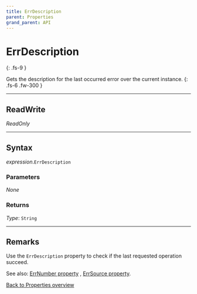 ```yaml
---
title: ErrDescription
parent: Properties
grand_parent: API
---
```


# ErrDescription
{: .fs-9 }

Gets the description for the last occurred error over the current instance.
{: .fs-6 .fw-300 }

---

## ReadWrite

_ReadOnly_

---

## Syntax
*expression*.`ErrDescription`

### Parameters

_None_

### Returns

*Type*: `String`

---

## Remarks
Use the `ErrDescription` property to check if the last requested operation succeed.

See also:
 [ErrNumber property](https://ws-garcia.github.io/VBA-CSV-interface/api/properties/errors/errnumber.html)
, [ErrSource property](https://ws-garcia.github.io/VBA-CSV-interface/api/properties/errors/errsource.html).


[Back to Properties overview](https://ws-garcia.github.io/VBA-CSV-interface/api/properties/)